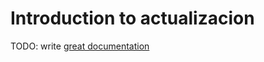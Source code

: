 # Introduction to actualizacion

TODO: write [great documentation](http://jacobian.org/writing/what-to-write/)
